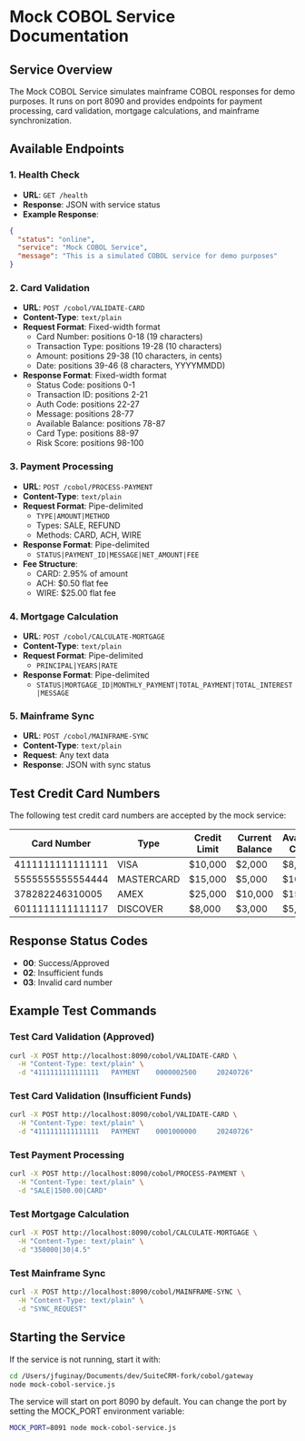 # Mock COBOL Service Documentation

## Service Overview
The Mock COBOL Service simulates mainframe COBOL responses for demo purposes. It runs on port 8090 and provides endpoints for payment processing, card validation, mortgage calculations, and mainframe synchronization.

## Available Endpoints

### 1. Health Check
- **URL**: `GET /health`
- **Response**: JSON with service status
- **Example Response**:
```json
{
  "status": "online",
  "service": "Mock COBOL Service",
  "message": "This is a simulated COBOL service for demo purposes"
}
```

### 2. Card Validation
- **URL**: `POST /cobol/VALIDATE-CARD`
- **Content-Type**: `text/plain`
- **Request Format**: Fixed-width format
  - Card Number: positions 0-18 (19 characters)
  - Transaction Type: positions 19-28 (10 characters)
  - Amount: positions 29-38 (10 characters, in cents)
  - Date: positions 39-46 (8 characters, YYYYMMDD)
- **Response Format**: Fixed-width format
  - Status Code: positions 0-1
  - Transaction ID: positions 2-21
  - Auth Code: positions 22-27
  - Message: positions 28-77
  - Available Balance: positions 78-87
  - Card Type: positions 88-97
  - Risk Score: positions 98-100

### 3. Payment Processing
- **URL**: `POST /cobol/PROCESS-PAYMENT`
- **Content-Type**: `text/plain`
- **Request Format**: Pipe-delimited
  - `TYPE|AMOUNT|METHOD`
  - Types: SALE, REFUND
  - Methods: CARD, ACH, WIRE
- **Response Format**: Pipe-delimited
  - `STATUS|PAYMENT_ID|MESSAGE|NET_AMOUNT|FEE`
- **Fee Structure**:
  - CARD: 2.95% of amount
  - ACH: $0.50 flat fee
  - WIRE: $25.00 flat fee

### 4. Mortgage Calculation
- **URL**: `POST /cobol/CALCULATE-MORTGAGE`
- **Content-Type**: `text/plain`
- **Request Format**: Pipe-delimited
  - `PRINCIPAL|YEARS|RATE`
- **Response Format**: Pipe-delimited
  - `STATUS|MORTGAGE_ID|MONTHLY_PAYMENT|TOTAL_PAYMENT|TOTAL_INTEREST|MESSAGE`

### 5. Mainframe Sync
- **URL**: `POST /cobol/MAINFRAME-SYNC`
- **Content-Type**: `text/plain`
- **Request**: Any text data
- **Response**: JSON with sync status

## Test Credit Card Numbers

The following test credit card numbers are accepted by the mock service:

| Card Number        | Type       | Credit Limit | Current Balance | Available Credit |
|-------------------|------------|--------------|-----------------|------------------|
| 4111111111111111  | VISA       | $10,000      | $2,000          | $8,000          |
| 5555555555554444  | MASTERCARD | $15,000      | $5,000          | $10,000         |
| 378282246310005   | AMEX       | $25,000      | $10,000         | $15,000         |
| 6011111111111117  | DISCOVER   | $8,000       | $3,000          | $5,000          |

## Response Status Codes

- **00**: Success/Approved
- **02**: Insufficient funds
- **03**: Invalid card number

## Example Test Commands

### Test Card Validation (Approved)
```bash
curl -X POST http://localhost:8090/cobol/VALIDATE-CARD \
  -H "Content-Type: text/plain" \
  -d "4111111111111111   PAYMENT    0000002500     20240726"
```

### Test Card Validation (Insufficient Funds)
```bash
curl -X POST http://localhost:8090/cobol/VALIDATE-CARD \
  -H "Content-Type: text/plain" \
  -d "4111111111111111   PAYMENT    0001000000     20240726"
```

### Test Payment Processing
```bash
curl -X POST http://localhost:8090/cobol/PROCESS-PAYMENT \
  -H "Content-Type: text/plain" \
  -d "SALE|1500.00|CARD"
```

### Test Mortgage Calculation
```bash
curl -X POST http://localhost:8090/cobol/CALCULATE-MORTGAGE \
  -H "Content-Type: text/plain" \
  -d "350000|30|4.5"
```

### Test Mainframe Sync
```bash
curl -X POST http://localhost:8090/cobol/MAINFRAME-SYNC \
  -H "Content-Type: text/plain" \
  -d "SYNC_REQUEST"
```

## Starting the Service

If the service is not running, start it with:
```bash
cd /Users/jfuginay/Documents/dev/SuiteCRM-fork/cobol/gateway
node mock-cobol-service.js
```

The service will start on port 8090 by default. You can change the port by setting the MOCK_PORT environment variable:
```bash
MOCK_PORT=8091 node mock-cobol-service.js
```